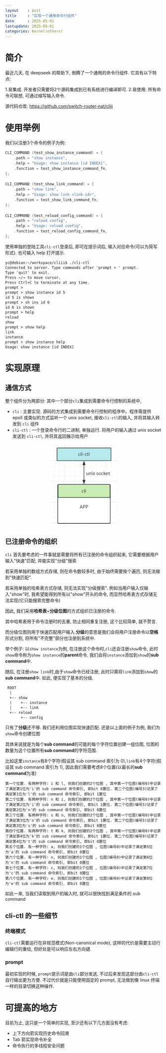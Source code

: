```yaml
---
layout    : post
title     : "实现一个通用命令行组件"
date      : 2025-05-01
lastupdate: 2025-05-01
categories: Kernel(others)
---
```


# 简介

最近几天, 在 deepseek 的帮助下, 倒腾了一个通用的命令行组件. 它具有以下特点:

1.易集成. 开发者只需要将2个源码集成到已有系统进行编译即可.
2.易使用. 所有命令可联想, 可通过缩写输入命令.

源代码仓库: https://github.com/switch-router-nat/cliii

# 使用举例

我们以注册3个命令的例子为例:

```c
CLI_COMMAND (test_show_instance_command) = {
    .path = "show instance",
    .help = "Usage: show instance [id INDEX]",
    .function = test_show_instance_command_fn,
};

CLI_COMMAND (test_show_link_command) = {
    .path = "show link",
    .help = "Usage: show link <link-id>",
    .function = test_show_link_command_fn,
};

CLI_COMMAND (test_reload_config_command) = {
    .path = "reload config",
    .help = "Usage: reload config",
    .function = test_reload_config_command_fn,
};
```

使用单独的登陆工具`cli-ctl`登录后, 即可在提示词后, 输入对应命令(可以为简写形式). 也可输入 help 打开提示.

```
yc@debian:~/workspace/cliii$ ./cli-ctl 
Connected to server. Type commands after 'prompt > ' prompt.
Type 'quit' to exit.
Press ←/→ to move cursor.
Press Ctrl+C to terminate at any time.
prompt > 
prompt > show instance id 5
id 5 is shown
prompt > sh ins id 6
id 6 is shown
prompt > help
reload
show
prompt > show help
link
instance
prompt > show instance help
Usage: show instance [id INDEX]
```

# 实现原理

## 通信方式

整个组件分为两部分: 其中一个部分`cli`集成到需要命令行控制的系统中, 

- `cli` : 主要实现. 源码的方式集成到需要命令行控制的程序中。程序需提供 epoll 或类似的方式监听一个 unix socket, 接收`cli-ctl`的输入, 并将其输入转发到 `cli` 组件
- `cli-ctl` : 一个登录命令行的二进制, 单独运行. 将用户的输入通过 unix socket 发送到 `cli-ctl`, 并将其返回展示给用户

<p align="center"><img src="/assets/img/cli/cli.png"></p>

## 已注册命令的组织

`cli` 首先要考虑的一件事就是需要将所有已注册的命令组织起来, 它需要根据用户输入"快速"匹配, 并能实现"分级"搜索

若采用单独的数组方式存储, 则在命令数较多时, 由于始终需要挨个遍历, 则无法做到"快速匹配".

若采用单独的哈希表方式存储, 则无法实现"分级搜索". 例如当用户输入仅输入"show"时, 我希望能得到所有以"show"开头的命令, 而显然哈希表方式存储无法实现(它只能搜索完整命令)

因此, 我们采用**哈希表**+**分级位图**的方式组织已注册的命令.

其中哈希表用于命令注册时的去重, 防止相同重复注册, 这个比较简单, 就不赘言. 

而分级位图则用于快速匹配用户输入.**分级**的意思是我们会将用户注册命令以**空格**形式分割, 将所有"不完整"部分也注册到系统中.

举个例子: 以`show instance`为例, 在注册这个命令时,`cli`还会注册`show`命令, 此时`show`命令称为`show instance`的**parent**命令. 我们会将`instance`添加到`show`的**sub command**中.

随后, 在注册`show link`时,由于`show`命令已经注册, 此时只需将`link`添加到`show`的**sub command**中. 如此, 便实现了基本的分级.

```
 ROOT
  |
  +-- show
  |    +-- instance
  |    +-- link
  +-- reload   
       +-- config

```

只有了**分级**还不够. 我们还利用位图实现快速匹配. 还是以上面的例子为例, 我们为`show`命令创建位图

具体来说就是为每个**sub command**的可能的每个字符位置创建一组位图, 位图的数量为这个位置所有**sub command**的字符范围. 

比如这里`instance`有8个字符(假设其 sub command 索引为 0),`link`有4个字符(假设其 sub command 索引为 1), 因此我们需要考虑8个位置(以最长的**sub command**为准)

```
第一个位置. 有两种字符: i 和 l, 则我们创建的2个位图 , 其中第一个位图(编号0)中记录了满足第1位为'i'的 sub command 命令索引, 即bit 0置位. 第二个位图(编号3)记录了满足第1位为'l'的 sub command 命令索引, 即bit 1置位
第二个位置. 有两种字符: n 和 i, 则我们创建的2个位图 , 其中第一个位图(编号0)中记录了满足第2位为'i'的 sub command 命令索引, 即bit 1置位. 第二个位图(编号5)记录了满足第2位为'n'的 sub command 命令索引, 即bit 0置位
第三个位置. 有两种字符: s 和 n, 则我们创建的2个位图 , 其中第一个位图(编号0)中记录了满足第3位为'n'的 sub command 命令索引, 即bit 1置位. 第二个位图(编号5)记录了满足第3位为's'的 sub command 命令索引, 即bit 0置位
第四个位置. 有两种字符: t 和 k, 则我们创建的2个位图 , 其中第一个位图(编号0)中记录了满足第4位为'k'的 sub command 命令索引, 即bit 1置位. 第二个位图(编号9)记录了满足第4位为't'的 sub command 命令索引, 即bit 0置位
第五个位置. 有一种字符: a, 则我们创建的1个位图 , 位图(编号0)中记录了满足第5位为'a'的 sub command 命令索引, 即bit 0置位
第六个位置. 有一种字符: n, 则我们创建的1个位图 , 位图(编号0)中记录了满足第6位为'n'的 sub command 命令索引, 即bit 0置位
第七个位置. 有一种字符: c, 则我们创建的1个位图 , 位图(编号0)中记录了满足第7位为'c'的 sub command 命令索引, 即bit 0置位
第八个位置. 有一种字符: e, 则我们创建的1个位图 , 位图(编号0)中记录了满足第8位为'e'的 sub command 命令索引, 即bit 0置位
```

如此一来, 当我们读取到用户的输入时, 就可以很快找到满足条件的 sub command

## cli-ctl 的一些细节

### 终端模式

`cli-ctl`需要运行在非规范模式(Non-canonical mode), 这样的代价是需要主动行编辑行的重绘, 但好处是可以响应左右方向键. 

### prompt

最初实现的时候, `prompt`提示词是由`cli`部分发送, 不过后来发现这部分由`cli-ctl`自行输出更为方便. 不过代价就是只能使用固定的 prompt, 无法做到像 linux 终端一样的目录切换这种操作.

# 可提高的地方

目前为止, 这只是一个简单的实现, 至少还有以下几方面没有考虑:

- 上下方向箭实现历史命令回溯
- Tab 箭实现命令补全
- 命令执行的多线程安全问题

